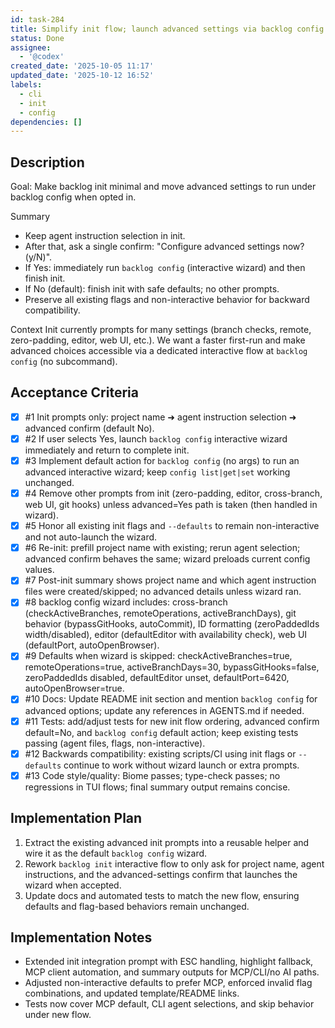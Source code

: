 ```yaml
---
id: task-284
title: Simplify init flow; launch advanced settings via backlog config
status: Done
assignee:
  - '@codex'
created_date: '2025-10-05 11:17'
updated_date: '2025-10-12 16:52'
labels:
  - cli
  - init
  - config
dependencies: []
---
```


## Description

<!-- SECTION:DESCRIPTION:BEGIN -->
Goal: Make backlog init minimal and move advanced settings to run under backlog config when opted in.

Summary
- Keep agent instruction selection in init.
- After that, ask a single confirm: "Configure advanced settings now? (y/N)".
- If Yes: immediately run `backlog config` (interactive wizard) and then finish init.
- If No (default): finish init with safe defaults; no other prompts.
- Preserve all existing flags and non-interactive behavior for backward compatibility.

Context
Init currently prompts for many settings (branch checks, remote, zero-padding, editor, web UI, etc.). We want a faster first-run and make advanced choices accessible via a dedicated interactive flow at `backlog config` (no subcommand).
<!-- SECTION:DESCRIPTION:END -->

## Acceptance Criteria
<!-- AC:BEGIN -->
- [x] #1 Init prompts only: project name ➜ agent instruction selection ➜ advanced confirm (default No).
- [x] #2 If user selects Yes, launch `backlog config` interactive wizard immediately and return to complete init.
- [x] #3 Implement default action for `backlog config` (no args) to run an advanced interactive wizard; keep `config list|get|set` working unchanged.
- [x] #4 Remove other prompts from init (zero-padding, editor, cross-branch, web UI, git hooks) unless advanced=Yes path is taken (then handled in wizard).
- [x] #5 Honor all existing init flags and `--defaults` to remain non-interactive and not auto-launch the wizard.
- [x] #6 Re-init: prefill project name with existing; rerun agent selection; advanced confirm behaves the same; wizard preloads current config values.
- [x] #7 Post-init summary shows project name and which agent instruction files were created/skipped; no advanced details unless wizard ran.
- [x] #8 backlog config wizard includes: cross-branch (checkActiveBranches, remoteOperations, activeBranchDays), git behavior (bypassGitHooks, autoCommit), ID formatting (zeroPaddedIds width/disabled), editor (defaultEditor with availability check), web UI (defaultPort, autoOpenBrowser).
- [x] #9 Defaults when wizard is skipped: checkActiveBranches=true, remoteOperations=true, activeBranchDays=30, bypassGitHooks=false, zeroPaddedIds disabled, defaultEditor unset, defaultPort=6420, autoOpenBrowser=true.
- [x] #10 Docs: Update README init section and mention `backlog config` for advanced options; update any references in AGENTS.md if needed.
- [x] #11 Tests: add/adjust tests for new init flow ordering, advanced confirm default=No, and `backlog config` default action; keep existing tests passing (agent files, flags, non-interactive).
- [x] #12 Backwards compatibility: existing scripts/CI using init flags or `--defaults` continue to work without wizard launch or extra prompts.
- [x] #13 Code style/quality: Biome passes; type-check passes; no regressions in TUI flows; final summary output remains concise.
<!-- AC:END -->

## Implementation Plan

<!-- SECTION:PLAN:BEGIN -->
1. Extract the existing advanced init prompts into a reusable helper and wire it as the default `backlog config` wizard.
2. Rework `backlog init` interactive flow to only ask for project name, agent instructions, and the advanced-settings confirm that launches the wizard when accepted.
3. Update docs and automated tests to match the new flow, ensuring defaults and flag-based behaviors remain unchanged.
<!-- SECTION:PLAN:END -->

## Implementation Notes

<!-- SECTION:NOTES:BEGIN -->
- Extended init integration prompt with ESC handling, highlight fallback, MCP client automation, and summary outputs for MCP/CLI/no AI paths.
- Adjusted non-interactive defaults to prefer MCP, enforced invalid flag combinations, and updated template/README links.
- Tests now cover MCP default, CLI agent selections, and skip behavior under new flow.
<!-- SECTION:NOTES:END -->
